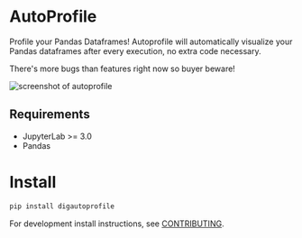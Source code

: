 # AutoProfile

Profile your Pandas Dataframes! Autoprofile will automatically visualize your Pandas dataframes after every execution, no extra code necessary. 

There's more bugs than features right now so buyer beware!

![screenshot of autoprofile](https://raw.githubusercontent.com/cmudig/AutoProfile/main/examples/profiler_sc.png)

<!-- ## Short Demo

Autoprofile reads your current Jupyter notebook and produces profiles for the Pandas Dataframes in your memory along with some summary statistics and a data preview.

![demo of autoprofile](examples/demo.gif) -->


## Requirements

* JupyterLab >= 3.0
* Pandas 

# Install

```bash
pip install digautoprofile
```

For development install instructions, see [CONTRIBUTING](CONTRIBUTING.md).